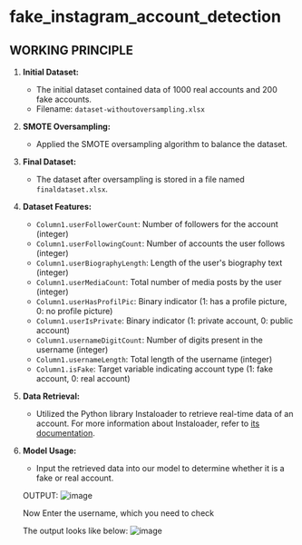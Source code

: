 # fake_instagram_account_detection

## WORKING PRINCIPLE

1. **Initial Dataset:**
   - The initial dataset contained data of 1000 real accounts and 200 fake accounts. 
   - Filename: `dataset-withoutoversampling.xlsx`

2. **SMOTE Oversampling:**
   - Applied the SMOTE oversampling algorithm to balance the dataset.

3. **Final Dataset:**
   - The dataset after oversampling is stored in a file named `finaldataset.xlsx`.

4. **Dataset Features:**
   - `Column1.userFollowerCount`: Number of followers for the account (integer)
   - `Column1.userFollowingCount`: Number of accounts the user follows (integer)
   - `Column1.userBiographyLength`: Length of the user's biography text (integer)
   - `Column1.userMediaCount`: Total number of media posts by the user (integer)
   - `Column1.userHasProfilPic`: Binary indicator (1: has a profile picture, 0: no profile picture)
   - `Column1.userIsPrivate`: Binary indicator (1: private account, 0: public account)
   - `Column1.usernameDigitCount`: Number of digits present in the username (integer)
   - `Column1.usernameLength`: Total length of the username (integer)
   - `Column1.isFake`: Target variable indicating account type (1: fake account, 0: real account)

5. **Data Retrieval:**
   - Utilized the Python library Instaloader to retrieve real-time data of an account.
     For more information about Instaloader, refer to [its documentation](https://instaloader.github.io/).

6. **Model Usage:**
   - Input the retrieved data into our model to determine whether it is a fake or real account.

   OUTPUT:
   ![image](https://github.com/jacobrajweb/fake_instagram_account_detection/assets/149454092/891bb2a4-ea72-4782-8238-a3ce44e8154c)

   Now Enter the username, which you need to check 

   The output looks like below:
   ![image](https://github.com/jacobrajweb/fake_instagram_account_detection/assets/149454092/2c5f084d-58fe-4303-87e2-edc52631e7aa)
